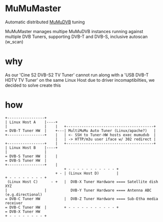 # MuMuMaster
Automatic distributed [MuMuDVB](http://mumudvb.net)  tuning

MuMuMaster manages multipe MuMuDVB instances running against multiple DVB Tuners, supporting DVB-T and DVB-S, inclusive autoscan (w_scan)

# why
As our 'Cine S2 DVB-S2 TV Tuner' cannot run along with a 'USB DVB-T HDTV TV Tuner' on the same Linux Host due to driver incomaptibilties, we decided to solve create this


# how
```
+-----------------+
| Linux Host A    |----+
|                 |    |   +----------------------------------------+
= DVB-T Tuner HW  |    +---| MultiMuMu Auto Tuner (Linux/apache?)   |
+-----------------+    |   | <- SSH to Tuner-HW hosts exec mumudvb  |
                       |   | -> HTTP/m3u user iface w/ 302 redirect |
+-----------------+    |   +----------------------------------------+
| Linux Host B    |----+
|                 |
= DVB-S Tuner HW  |    |
= DVB-S Tuner HW  |
+-----------------+    |
                           + - - - - - - - - - - - +
                       + - | (Linux Host D)        |
+ - - - - - - - - +
 (Linux Host C)      - +   |  DVB-X Tuner Hardware ==== Satellite dish XYZ
|                 |           DVB-Y Tuner Hardware ==== Antenna ABC (e.g.directional)
= DVB-C Tuner HW           |  DVB-Z Tuner Hardware ==== Sub-Etha media receiver
= DVB-C Tuner HW  |        + - - - - - - - - - - - +
= DVB-X Tuner HW
+ - - - - - - - - +
```